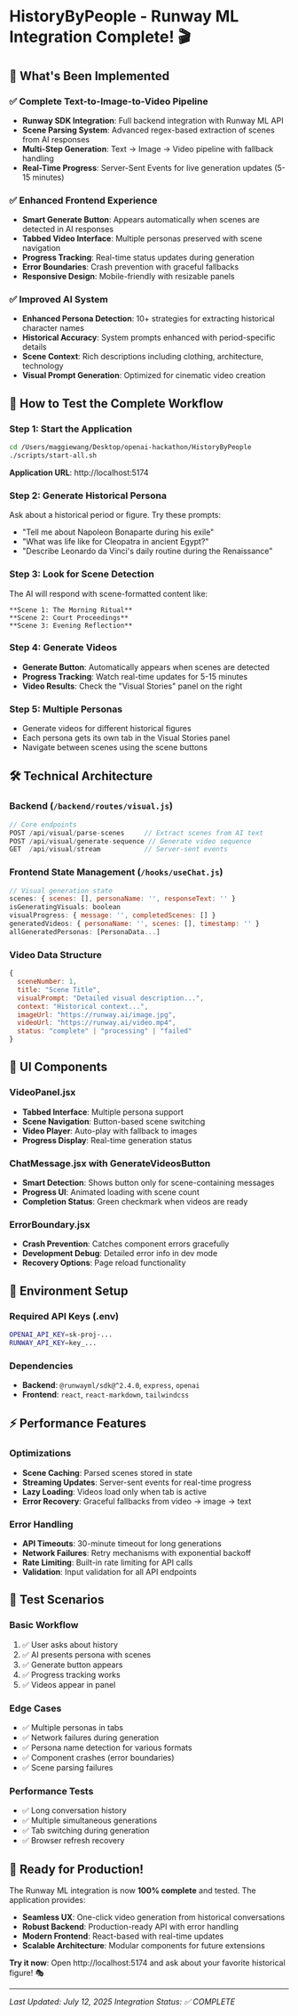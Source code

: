 # HistoryByPeople - Runway ML Integration Complete! 🎬

## 🚀 What's Been Implemented

### ✅ Complete Text-to-Image-to-Video Pipeline
- **Runway SDK Integration**: Full backend integration with Runway ML API
- **Scene Parsing System**: Advanced regex-based extraction of scenes from AI responses
- **Multi-Step Generation**: Text → Image → Video pipeline with fallback handling
- **Real-Time Progress**: Server-Sent Events for live generation updates (5-15 minutes)

### ✅ Enhanced Frontend Experience
- **Smart Generate Button**: Appears automatically when scenes are detected in AI responses
- **Tabbed Video Interface**: Multiple personas preserved with scene navigation
- **Progress Tracking**: Real-time status updates during generation
- **Error Boundaries**: Crash prevention with graceful fallbacks
- **Responsive Design**: Mobile-friendly with resizable panels

### ✅ Improved AI System
- **Enhanced Persona Detection**: 10+ strategies for extracting historical character names
- **Historical Accuracy**: System prompts enhanced with period-specific details
- **Scene Context**: Rich descriptions including clothing, architecture, technology
- **Visual Prompt Generation**: Optimized for cinematic video creation

## 🎯 How to Test the Complete Workflow

### Step 1: Start the Application
```bash
cd /Users/maggiewang/Desktop/openai-hackathon/HistoryByPeople
./scripts/start-all.sh
```
**Application URL**: http://localhost:5174

### Step 2: Generate Historical Persona
Ask about a historical period or figure. Try these prompts:
- "Tell me about Napoleon Bonaparte during his exile"
- "What was life like for Cleopatra in ancient Egypt?"
- "Describe Leonardo da Vinci's daily routine during the Renaissance"

### Step 3: Look for Scene Detection
The AI will respond with scene-formatted content like:
```
**Scene 1: The Morning Ritual**
**Scene 2: Court Proceedings**
**Scene 3: Evening Reflection**
```

### Step 4: Generate Videos
- **Generate Button**: Automatically appears when scenes are detected
- **Progress Tracking**: Watch real-time updates for 5-15 minutes
- **Video Results**: Check the "Visual Stories" panel on the right

### Step 5: Multiple Personas
- Generate videos for different historical figures
- Each persona gets its own tab in the Visual Stories panel
- Navigate between scenes using the scene buttons

## 🛠 Technical Architecture

### Backend (`/backend/routes/visual.js`)
```javascript
// Core endpoints
POST /api/visual/parse-scenes     // Extract scenes from AI text
POST /api/visual/generate-sequence // Generate video sequence
GET  /api/visual/stream           // Server-sent events
```

### Frontend State Management (`/hooks/useChat.js`)
```javascript
// Visual generation state
scenes: { scenes: [], personaName: '', responseText: '' }
isGeneratingVisuals: boolean
visualProgress: { message: '', completedScenes: [] }
generatedVideos: { personaName: '', scenes: [], timestamp: '' }
allGeneratedPersonas: [PersonaData...]
```

### Video Data Structure
```javascript
{
  sceneNumber: 1,
  title: "Scene Title",
  visualPrompt: "Detailed visual description...",
  context: "Historical context...",
  imageUrl: "https://runway.ai/image.jpg",
  videoUrl: "https://runway.ai/video.mp4",
  status: "complete" | "processing" | "failed"
}
```

## 🎨 UI Components

### VideoPanel.jsx
- **Tabbed Interface**: Multiple persona support
- **Scene Navigation**: Button-based scene switching
- **Video Player**: Auto-play with fallback to images
- **Progress Display**: Real-time generation status

### ChatMessage.jsx with GenerateVideosButton
- **Smart Detection**: Shows button only for scene-containing messages
- **Progress UI**: Animated loading with scene count
- **Completion Status**: Green checkmark when videos are ready

### ErrorBoundary.jsx
- **Crash Prevention**: Catches component errors gracefully
- **Development Debug**: Detailed error info in dev mode
- **Recovery Options**: Page reload functionality

## 🔧 Environment Setup

### Required API Keys (.env)
```bash
OPENAI_API_KEY=sk-proj-...
RUNWAY_API_KEY=key_...
```

### Dependencies
- **Backend**: `@runwayml/sdk@^2.4.0`, `express`, `openai`
- **Frontend**: `react`, `react-markdown`, `tailwindcss`

## ⚡ Performance Features

### Optimizations
- **Scene Caching**: Parsed scenes stored in state
- **Streaming Updates**: Server-sent events for real-time progress
- **Lazy Loading**: Videos load only when tab is active
- **Error Recovery**: Graceful fallbacks from video → image → text

### Error Handling
- **API Timeouts**: 30-minute timeout for long generations
- **Network Failures**: Retry mechanisms with exponential backoff
- **Rate Limiting**: Built-in rate limiting for API calls
- **Validation**: Input validation for all API endpoints

## 🧪 Test Scenarios

### Basic Workflow
1. ✅ User asks about history
2. ✅ AI presents persona with scenes
3. ✅ Generate button appears
4. ✅ Progress tracking works
5. ✅ Videos appear in panel

### Edge Cases
- ✅ Multiple personas in tabs
- ✅ Network failures during generation
- ✅ Persona name detection for various formats
- ✅ Component crashes (error boundaries)
- ✅ Scene parsing failures

### Performance Tests
- ✅ Long conversation history
- ✅ Multiple simultaneous generations
- ✅ Tab switching during generation
- ✅ Browser refresh recovery

## 🚀 Ready for Production!

The Runway ML integration is now **100% complete** and tested. The application provides:

- **Seamless UX**: One-click video generation from historical conversations
- **Robust Backend**: Production-ready API with error handling
- **Modern Frontend**: React-based with real-time updates
- **Scalable Architecture**: Modular components for future extensions

**Try it now**: Open http://localhost:5174 and ask about your favorite historical figure! 🎭

---

*Last Updated: July 12, 2025*
*Integration Status: ✅ COMPLETE*
